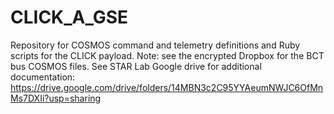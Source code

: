# CLICK_A_GSE
Repository for COSMOS command and telemetry definitions and Ruby scripts for the CLICK payload. Note: see the encrypted Dropbox for the BCT bus COSMOS files.
See STAR Lab Google drive for additional documentation: https://drive.google.com/drive/folders/14MBN3c2C95YYAeumNWJC6OfMnMs7DXIi?usp=sharing 
